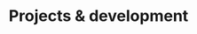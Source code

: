 ---
title: "Projects & development"
description: >-
  This is a desc
titre: Projets
slug: en/projects-developpements
layout: projets
image: null
i18nlanguage: en
draft: false
---